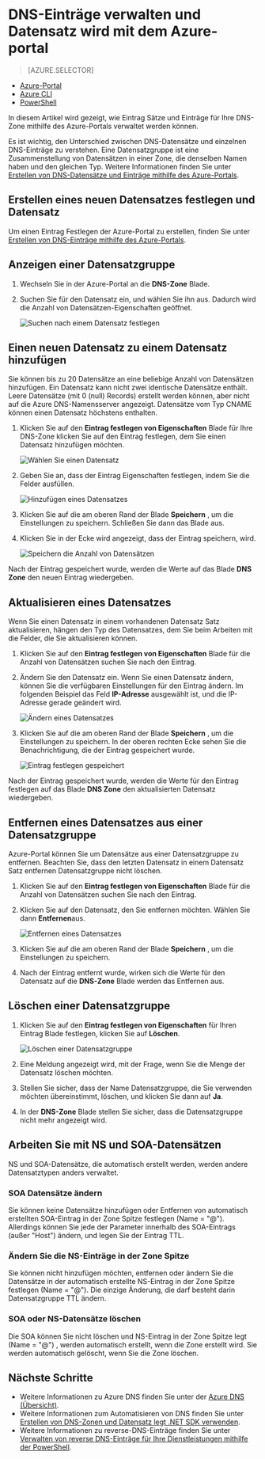 <properties
   pageTitle="Verwalten von DNS-Datensätze und Datensätze mit dem Portal Azure | Microsoft Azure"
   description="Verwalten von DNS Record legt und beim Hosten Ihrer Domäne auf Azure DNS-Einträge."
   services="dns"
   documentationCenter="na"
   authors="sdwheeler"
   manager="carmonm"
   editor=""
   tags="azure-resource-manager"/>

<tags
   ms.service="dns"
   ms.devlang="na"
   ms.topic="article"
   ms.tgt_pltfrm="na"
   ms.workload="infrastructure-services"
   ms.date="08/16/2016"
   ms.author="sewhee"/>

# <a name="manage-dns-records-and-record-sets-by-using-the-azure-portal"></a>DNS-Einträge verwalten und Datensatz wird mit dem Azure-portal


> [AZURE.SELECTOR]
- [Azure-Portal](dns-operations-recordsets-portal.md)
- [Azure CLI](dns-operations-recordsets-cli.md)
- [PowerShell](dns-operations-recordsets.md)


In diesem Artikel wird gezeigt, wie Eintrag Sätze und Einträge für Ihre DNS-Zone mithilfe des Azure-Portals verwaltet werden können.

Es ist wichtig, den Unterschied zwischen DNS-Datensätze und einzelnen DNS-Einträge zu verstehen. Eine Datensatzgruppe ist eine Zusammenstellung von Datensätzen in einer Zone, die denselben Namen haben und den gleichen Typ. Weitere Informationen finden Sie unter [Erstellen von DNS-Datensätze und Einträge mithilfe des Azure-Portals](dns-getstarted-create-recordset-portal.md).

## <a name="create-a-new-record-set-and-record"></a>Erstellen eines neuen Datensatzes festlegen und Datensatz

Um einen Eintrag Festlegen der Azure-Portal zu erstellen, finden Sie unter [Erstellen von DNS-Einträge mithilfe des Azure-Portals](dns-getstarted-create-recordset-portal.md).


## <a name="view-a-record-set"></a>Anzeigen einer Datensatzgruppe

1. Wechseln Sie in der Azure-Portal an die **DNS-Zone** Blade.

2. Suchen Sie für den Datensatz ein, und wählen Sie ihn aus. Dadurch wird die Anzahl von Datensätzen-Eigenschaften geöffnet.

    ![Suchen nach einem Datensatz festlegen](./media/dns-operations-recordsets-portal/searchset500.png)


## <a name="add-a-new-record-to-a-record-set"></a>Einen neuen Datensatz zu einem Datensatz hinzufügen

Sie können bis zu 20 Datensätze an eine beliebige Anzahl von Datensätzen hinzufügen. Ein Datensatz kann nicht zwei identische Datensätze enthält. Leere Datensätze (mit 0 (null) Records) erstellt werden können, aber nicht auf die Azure DNS-Namensserver angezeigt. Datensätze vom Typ CNAME können einen Datensatz höchstens enthalten.


1. Klicken Sie auf den **Eintrag festlegen von Eigenschaften** Blade für Ihre DNS-Zone klicken Sie auf den Eintrag festlegen, dem Sie einen Datensatz hinzufügen möchten.

    ![Wählen Sie einen Datensatz](./media/dns-operations-recordsets-portal/selectset500.png)

2. Geben Sie an, dass der Eintrag Eigenschaften festlegen, indem Sie die Felder ausfüllen.

    ![Hinzufügen eines Datensatzes](./media/dns-operations-recordsets-portal/addrecord500.png)

2. Klicken Sie auf die am oberen Rand der Blade **Speichern** , um die Einstellungen zu speichern. Schließen Sie dann das Blade aus.

3. Klicken Sie in der Ecke wird angezeigt, dass der Eintrag speichern, wird.

    ![Speichern die Anzahl von Datensätzen](./media/dns-operations-recordsets-portal/saving150.png)

Nach der Eintrag gespeichert wurde, werden die Werte auf das Blade **DNS Zone** den neuen Eintrag wiedergeben.


## <a name="update-a-record"></a>Aktualisieren eines Datensatzes

Wenn Sie einen Datensatz in einem vorhandenen Datensatz Satz aktualisieren, hängen den Typ des Datensatzes, dem Sie beim Arbeiten mit die Felder, die Sie aktualisieren können.

1. Klicken Sie auf den **Eintrag festlegen von Eigenschaften** Blade für die Anzahl von Datensätzen suchen Sie nach den Eintrag.

2. Ändern Sie den Datensatz ein. Wenn Sie einen Datensatz ändern, können Sie die verfügbaren Einstellungen für den Eintrag ändern. Im folgenden Beispiel das Feld **IP-Adresse** ausgewählt ist, und die IP-Adresse gerade geändert wird.

    ![Ändern eines Datensatzes](./media/dns-operations-recordsets-portal/modifyrecord500.png)

3. Klicken Sie auf die am oberen Rand der Blade **Speichern** , um die Einstellungen zu speichern. In der oberen rechten Ecke sehen Sie die Benachrichtigung, die der Eintrag gespeichert wurde.

    ![Eintrag festlegen gespeichert](./media/dns-operations-recordsets-portal/saved150.png)


Nach der Eintrag gespeichert wurde, werden die Werte für den Eintrag festlegen auf das Blade **DNS Zone** den aktualisierten Datensatz wiedergeben.


## <a name="remove-a-record-from-a-record-set"></a>Entfernen eines Datensatzes aus einer Datensatzgruppe

Azure-Portal können Sie um Datensätze aus einer Datensatzgruppe zu entfernen. Beachten Sie, dass den letzten Datensatz in einem Datensatz Satz entfernen Datensatzgruppe nicht löschen.

1. Klicken Sie auf den **Eintrag festlegen von Eigenschaften** Blade für die Anzahl von Datensätzen suchen Sie nach den Eintrag.

2. Klicken Sie auf den Datensatz, den Sie entfernen möchten. Wählen Sie dann **Entfernen**aus.

    ![Entfernen eines Datensatzes](./media/dns-operations-recordsets-portal/removerecord500.png)

3. Klicken Sie auf die am oberen Rand der Blade **Speichern** , um die Einstellungen zu speichern.

3. Nach der Eintrag entfernt wurde, wirken sich die Werte für den Datensatz auf die **DNS-Zone** Blade werden das Entfernen aus.


## <a name="a-namedeleteadelete-a-record-set"></a><a name="delete"></a>Löschen einer Datensatzgruppe

1. Klicken Sie auf den **Eintrag festlegen von Eigenschaften** für Ihren Eintrag Blade festlegen, klicken Sie auf **Löschen**.

    ![Löschen einer Datensatzgruppe](./media/dns-operations-recordsets-portal/deleterecordset500.png)

2. Eine Meldung angezeigt wird, mit der Frage, wenn Sie die Menge der Datensatz löschen möchten.

3. Stellen Sie sicher, dass der Name Datensatzgruppe, die Sie verwenden möchten übereinstimmt, löschen, und klicken Sie dann auf **Ja**.

4. In der **DNS-Zone** Blade stellen Sie sicher, dass die Datensatzgruppe nicht mehr angezeigt wird.


## <a name="work-with-ns-and-soa-records"></a>Arbeiten Sie mit NS und SOA-Datensätzen

NS und SOA-Datensätze, die automatisch erstellt werden, werden andere Datensatztypen anders verwaltet.

### <a name="modify-soa-records"></a>SOA Datensätze ändern

Sie können keine Datensätze hinzufügen oder Entfernen von automatisch erstellten SOA-Eintrag in der Zone Spitze festlegen (Name = "@"). Allerdings können Sie jede der Parameter innerhalb des SOA-Eintrags (außer "Host") ändern, und legen Sie der Eintrag TTL.

### <a name="modify-ns-records-at-the-zone-apex"></a>Ändern Sie die NS-Einträge in der Zone Spitze

Sie können nicht hinzufügen möchten, entfernen oder ändern Sie die Datensätze in der automatisch erstellte NS-Eintrag in der Zone Spitze festlegen (Name = "@"). Die einzige Änderung, die darf besteht darin Datensatzgruppe TTL ändern.

### <a name="delete-soa-or-ns-record-sets"></a>SOA oder NS-Datensätze löschen

Die SOA können Sie nicht löschen und NS-Eintrag in der Zone Spitze legt (Name = "@") , werden automatisch erstellt, wenn die Zone erstellt wird. Sie werden automatisch gelöscht, wenn Sie die Zone löschen.

## <a name="next-steps"></a>Nächste Schritte

-   Weitere Informationen zu Azure DNS finden Sie unter der [Azure DNS (Übersicht)](dns-overview.md).
-   Weitere Informationen zum Automatisieren von DNS finden Sie unter [Erstellen von DNS-Zonen und Datensatz legt .NET SDK verwenden](dns-sdk.md).
-   Weitere Informationen zu reverse-DNS-Einträge finden Sie unter [Verwalten von reverse DNS-Einträge für Ihre Dienstleistungen mithilfe der PowerShell](dns-reverse-dns-record-operations-ps.md).
